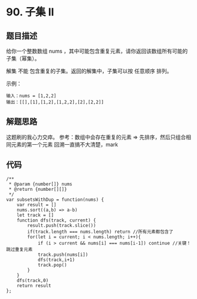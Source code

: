 # 90. 子集 II

## 题目描述
给你一个整数数组 nums ，其中可能包含重复元素，请你返回该数组所有可能的子集（幂集）。

解集 不能 包含重复的子集。返回的解集中，子集可以按 任意顺序 排列。

示例：
```
输入：nums = [1,2,2]
输出：[[],[1],[1,2],[1,2,2],[2],[2,2]]
``` 

## 解题思路
这题刷的我心力交瘁。
参考：数组中会存在重复的元素 => 先排序，然后只组合相同元素的第一个元素
回溯一直搞不大清楚，mark

## 代码
```
/**
 * @param {number[]} nums
 * @return {number[][]}
 */
var subsetsWithDup = function(nums) {
    var result = []
    nums.sort((a,b) => a-b)
    let track = []
    function dfs(track, current) {
        result.push(track.slice())
        if(track.length === nums.length) return //所有元素都包含了
        for(let i = current; i < nums.length; i++){
            if (i > current && nums[i] === nums[i-1]) continue //关键！跳过重复元素
            track.push(nums[i])
            dfs(track,i+1)
            track.pop()
        }
    }
    dfs(track,0)
    return result
};

```